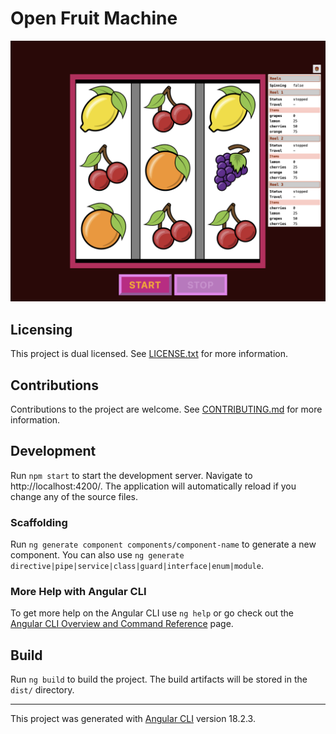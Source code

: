 # Open Fruit Machine

![Open Fruit Machine Runtime](runtime.png)

## Licensing

This project is dual licensed. See [LICENSE.txt](LICENSE.txt) for more information.

## Contributions

Contributions to the project are welcome. See [CONTRIBUTING.md](CONTRIBUTING.md) for more information.

## Development

Run `npm start` to start the development server. Navigate to http://localhost:4200/. The application will automatically reload if you change any of the source files.

### Scaffolding

Run `ng generate component components/component-name` to generate a new component. You can also use `ng generate directive|pipe|service|class|guard|interface|enum|module`.

### More Help with Angular CLI

To get more help on the Angular CLI use `ng help` or go check out the [Angular CLI Overview and Command Reference](https://angular.dev/tools/cli) page.

## Build

Run `ng build` to build the project. The build artifacts will be stored in the `dist/` directory.

----

This project was generated with [Angular CLI](https://github.com/angular/angular-cli) version 18.2.3.
